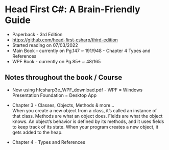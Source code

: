 # Head First C#: A Brain-Friendly Guide

- Paperback - 3rd Edition
- https://github.com/head-first-csharp/third-edition
- Started reading on 07/03/2022
- Main Book - currently on Pg.147 ~ 191/948 - Chapter 4 Types and References
- WPF Book  - currently on Pg.85+ ~ 48/165

## Notes throughout the book / Course

 - Now using hfcsharp3e_WPF_download.pdf - WPF = Windows Presentation Foundation = Desktop App

 - Chapter 3 - Classes, Objects, Methods & more...</br>
   When you create a new object from a class, it’s called an instance of that class.
   Methods are what an object does. Fields are what the object knows.
   An object’s behavior is defined by its methods, and it uses fields to keep track of its state.
   When your program creates a new object, it gets added to the heap.

 - Chapter 4 - Types and References</br>
